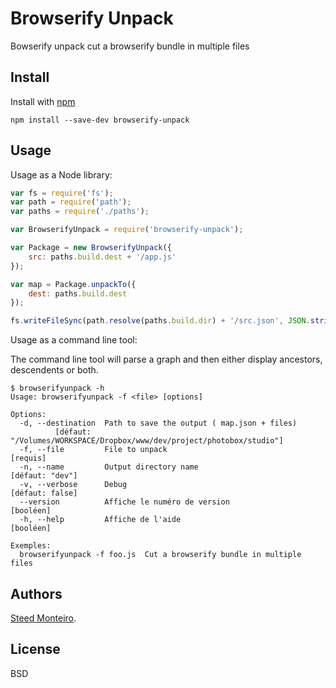 # Browserify Unpack

Bowserify unpack cut a browserify bundle in multiple files

## Install

Install with [npm](https://npmjs.org/package/browserify-unpack)

```
npm install --save-dev browserify-unpack
```

## Usage

Usage as a Node library:

```js
var fs = require('fs');
var path = require('path');
var paths = require('./paths');

var BrowserifyUnpack = require('browserify-unpack');

var Package = new BrowserifyUnpack({
    src: paths.build.dest + '/app.js'
});

var map = Package.unpackTo({
    dest: paths.build.dest
});

fs.writeFileSync(path.resolve(paths.build.dir) + '/src.json', JSON.stringify(map));
```
Usage as a command line tool:

The command line tool will parse a graph and then either display ancestors, descendents or both.

```
$ browserifyunpack -h
Usage: browserifyunpack -f <file> [options]

Options:
  -d, --destination  Path to save the output ( map.json + files)
          [défaut: "/Volumes/WORKSPACE/Dropbox/www/dev/project/photobox/studio"]
  -f, --file         File to unpack                                     [requis]
  -n, --name         Output directory name                       [défaut: "dev"]
  -v, --verbose      Debug                                       [défaut: false]
  --version          Affiche le numéro de version                      [booléen]
  -h, --help         Affiche de l'aide                                 [booléen]

Exemples:
  browserifyunpack -f foo.js  Cut a browserify bundle in multiple files
```

## Authors

[Steed Monteiro](http://twitter.com/SteedMonteiro).

## License

BSD
